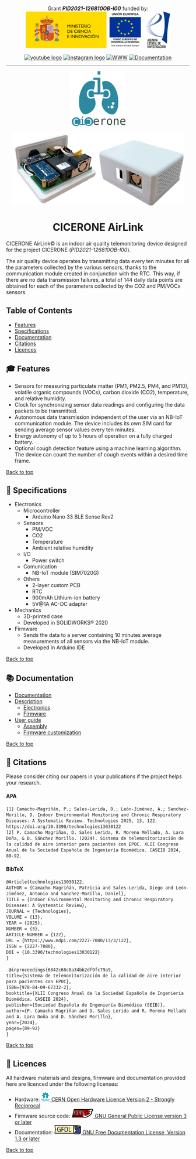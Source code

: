 <!-- LICENSE INFORMATION
Copyright (C) 2025 ATARI Research Lab
Permission is granted to copy, distribute and/or modify this document
under the terms of the GNU Free Documentation License, Version 1.3
or any later version published by the Free Software Foundation;
with no Invariant Sections, no Front-Cover Texts, and no Back-Cover Texts.
A copy of the license is included in the section entitled "GNU
Free Documentation License". 
-->

<p align="center">
  Grant <strong><em>PID2021-126810OB-I00</em></strong> funded by:<br />
  <img height="100" title="Funded by Ministerio de Ciencia, Innovación y Universidades, European Union and Agencia Estatal de Investigacion" src="docs/img/micin-uefeder-aei.png" /><br />
</p>

<p align="center">
  <a href="https://www.youtube.com/channel/UC44JD74j4QEr4diN6-1qpBg" target="_blank"><img src="https://img.shields.io/static/v1?message=Youtube&logo=youtube&label=&color=FF0000&logoColor=white&labelColor=&style=for-the-badge" height="40" alt="youtube logo" /></a>
  <a href="https://www.instagram.com/grupoatari/" target="_blank"><img src="https://img.shields.io/static/v1?message=Instagram&logo=instagram&label=&color=E4405F&logoColor=white&labelColor=&style=for-the-badge" height="40" alt="instagram logo"  /></a>
  <a href="https://tic212.uca.es/" target="_blank"><img src="https://img.shields.io/static/v1?message=ATARI%20Group%20Website&label=&color=blue&labelColor=&style=for-the-badge" height="40" alt="WWW" /></a>
  <a href="https://atari-researchlab.github.io/cicerone-airlink/" target="_blank"><img src="https://img.shields.io/badge/Documentation-018EF5?logo=readme&logoColor=fff&style=for-the-badge" height="40" alt="Documentation" /></a>
</p>

* * *
<a name="top"></a>
<p align="center"><img height="150" title="CICERONE Logo" src="docs/img/cicerone-logo.png" /></p>
 
<div align="center"><img height="200" title="CICERONE AirLink" src="docs/img/airlink-final-device.png" /> </div>

<h1 align="center">CICERONE AirLink</h1>

CICERONE AirLink© is an indoor air quality telemonitoring device designed for the project CICERONE (*PID2021-126810OB-I00*).

The air quality device operates by transmitting data every ten minutes for all the parameters collected by the various sensors, thanks to the communication module created in conjunction with the RTC. This way, if there are no data transmission failures, a total of 144 daily data points are obtained for each of the parameters collected by the CO2 and PM/VOCs sensors.

## Table of Contents

- [Features](#-features)
- [Specifications](#-specifications)
- [Documentation](#-documentation)
- [Citations](#-citations)
- [Licences](#-licences)

## 🎓 Features

- Sensors for measuring particulate matter (PM1, PM2.5, PM4, and PM10), volatile organic compounds (VOCs), carbon dioxide (CO2), temperature, and relative humidity.
- Clock for synchronizing sensor data readings and configuring the data packets to be transmitted.
- Autonomous data transmission independent of the user via an NB-IoT communication module. The device includes its own SIM card for sending average sensor values every ten minutes.
- Energy autonomy of up to 5 hours of operation on a fully charged battery.
- Optional cough detection feature using a machine learning algorithm. The device can count the number of cough events within a desired time frame.

[Back to top](#top)

## 📝 Specifications

- Electronics
  - Microcontroller
    - Arduino Nano 33 BLE Sense Rev2
  - Sensors
    - PM/VOC
    - CO2
    - Temperature
    - Ambient relative humidity
  - I/O
    - Power switch
  - Comunication
    - NB-IoT module (SIM7020G)
  - Others
    - 2-layer custom PCB
    - RTC
    - 900mAh Lithium-ion battery
    - 5V@1A AC-DC adapter
- Mechanics
  - 3D-printed case
  - Developed in SOLIDWORKS® 2020
- Firmware
  - Sends the data to a server containing 10 minutes average measurements of all sensors via the NB-IoT module.
  - Developed in Arduino IDE

[Back to top](#top)

## 📚 Documentation

- [Documentation](https://atari-researchlab.github.io/cicerone-airlink/)
- [Description](https://atari-researchlab.github.io/cicerone-airlink/description/)
  - [Electronics](https://atari-researchlab.github.io/cicerone-airlink/description/electronics/)
  - [Firmware](https://atari-researchlab.github.io/cicerone-airlink/description/firmware/)
- [User guide](https://atari-researchlab.github.io/cicerone-airlink/user-guide/)
  - [Assembly](https://atari-researchlab.github.io/cicerone-airlink/user-guide/assembly/)
  - [Firmware customization](https://atari-researchlab.github.io/cicerone-airlink/user-guide/firmware-configuration/)

[Back to top](#top)

## 📑 Citations
Please consider citing our papers in your publications if the project helps your research.

#### APA
````
[1] Camacho-Magriñán, P.; Sales-Lerida, D.; León-Jiménez, A.; Sanchez-Morillo, D. Indoor Environmental Monitoring and Chronic Respiratory Diseases: A Systematic Review. Technologies 2025, 13, 122. https://doi.org/10.3390/technologies13030122
[2] P. Camacho Magriñan, D. Sales Lerida, R. Moreno Mellado, A. Lara Doña, & D. Sánchez Morillo. (2024). Sistema de telemonitorización de la calidad de aire interior para pacientes con EPOC. XLII Congreso Anual de la Sociedad Española de Ingeniería Biomédica. CASEIB 2024, 89-92.

````

#### BibTeX
````
@Article{technologies13030122,
AUTHOR = {Camacho-Magriñán, Patricia and Sales-Lerida, Diego and León-Jiménez, Antonio and Sanchez-Morillo, Daniel},
TITLE = {Indoor Environmental Monitoring and Chronic Respiratory Diseases: A Systematic Review},
JOURNAL = {Technologies},
VOLUME = {13},
YEAR = {2025},
NUMBER = {3},
ARTICLE-NUMBER = {122},
URL = {https://www.mdpi.com/2227-7080/13/3/122},
ISSN = {2227-7080},
DOI = {10.3390/technologies13030122}
}

 @inproceedings{6842c68c8a34bb2df9fc79a9,
title={Sistema de telemonitorización de la calidad de aire interior para pacientes con EPOC},
ISBN={978-84-09-67332-2},
booktitle={XLII Congreso Anual de la Sociedad Española de Ingeniería Biomédica. CASEIB 2024},
publisher={Sociedad Española de Ingeniería Biomédica (SEIB)},
author={P. Camacho Magriñan and D. Sales Lerida and R. Moreno Mellado and A. Lara Doña and D. Sánchez Morillo},
year={2024},
pages={89-92}
}

````

[Back to top](#top)

## 📃 Licences

All hardware materials and designs, firmware and documentation provided here are licenced under the following licenses:
- Hardware: <a href="/hardware/LICENSE.md" target="_blank"><img src="docs/img/_lic/oshw-logo-filled-color.svg" height="25" alt="Open Source Hardware Logo" /> CERN Open Hardware Licence Version 2 - Strongly Reciprocal</a>
- Firmware source code: <a href="firmware/LICENSE.md" target="_blank"><img src="docs/img/_lic/gplv3-or-later.svg" height="25" alt="GNU General Public License version 3 or later Logo" /> GNU General Public License version 3 or later</a>
- Documentation: <a href="/docs/LICENSE.md" target="_blank"><img src="docs/img/_lic/gfdl-logo.svg" height="25" alt="GNU Free Documentation License, Version 1.3 or later Logo" /> GNU Free Documentation License, Version 1.3 or later</a>

[Back to top](#top)

